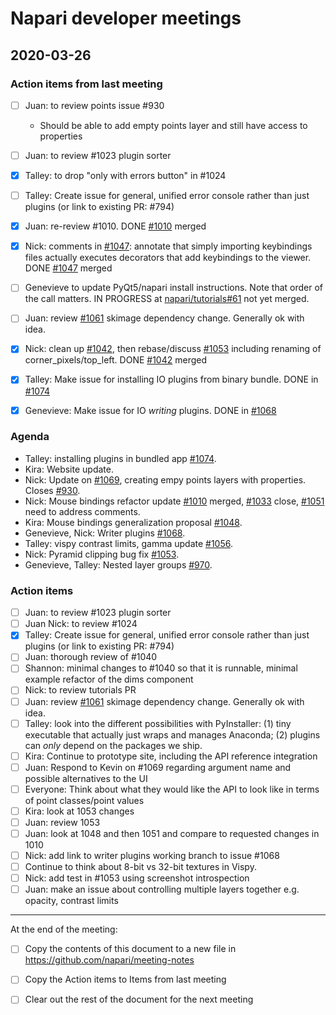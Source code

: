 # Napari developer meetings

## 2020-03-26

### Action items from last meeting
- [ ] Juan: to review points issue #930
    - Should be able to add empty points layer and still have access to properties
- [ ] Juan: to review #1023 plugin sorter
- [x] Talley: to drop "only with errors button" in #1024
- [ ] Talley: Create issue for general, unified error console rather than just plugins (or link to existing PR: #794)

- [x] Juan: re-review #1010. DONE [#1010](https://github.com/napari/napari/pull/1010) merged
- [x] Nick: comments in [#1047](https://github.com/napari/napari/pull/1047): annotate that simply importing keybindings files actually executes decorators that add keybindings to the viewer. DONE [#1047](https://github.com/napari/napari/pull/1047) merged
- [ ] Genevieve to update PyQt5/napari install instructions. Note that order of the call matters. IN PROGRESS at [napari/tutorials#61](https://github.com/napari/tutorials/pull/61) not yet merged.
- [ ] Juan: review [#1061](https://github.com/napari/napari/pull/1061) skimage dependency change. Generally ok with idea.
- [x] Nick: clean up [#1042](https://github.com/napari/napari/pull/1042), then rebase/discuss [#1053](https://github.com/napari/napari/pull/1053) including renaming of corner_pixels/top_left. DONE [#1042](https://github.com/napari/napari/pull/1042) merged
- [x] Talley: Make issue for installing IO plugins from  binary bundle. DONE in [#1074](https://github.com/napari/napari/issues/1074)
- [x] Genevieve: Make issue for IO *writing* plugins. DONE in [#1068](https://github.com/napari/napari/issues/1068)


### Agenda

- Talley: installing plugins in bundled app [#1074](https://github.com/napari/napari/issues/1074).
- Kira: Website update.
- Nick: Update on [#1069](https://github.com/napari/napari/pull/1069), creating empy points layers with properties. Closes [#930](https://github.com/napari/napari/issues/930).
- Nick: Mouse bindings refactor update [#1010](https://github.com/napari/napari/pull/1010) merged, [#1033](https://github.com/napari/napari/pull/1033) close, [#1051](https://github.com/napari/napari/pull/1051) need to address comments.
- Kira: Mouse bindings generalization proposal [#1048](https://github.com/napari/napari/issues/1048).
- Genevieve, Nick: Writer plugins [#1068](https://github.com/napari/napari/issues/1068).
- Talley: vispy contrast limits, gamma update [#1056](https://github.com/napari/napari/pull/1056).
- Nick: Pyramid clipping bug fix [#1053](https://github.com/napari/napari/issues/1053).
- Genevieve, Talley: Nested layer groups [#970](https://github.com/napari/napari/issues/970).

### Action items
- [ ] Juan: to review #1023 plugin sorter
- [ ] Juan Nick: to review #1024
- [x] Talley: Create issue for general, unified error console rather than just plugins (or link to existing PR: #794)
- [ ] Juan: thorough review of #1040
- [ ] Shannon: minimal changes to #1040 so that it is runnable, minimal example refactor of the dims component
- [ ] Nick: to review tutorials PR
- [ ] Juan: review [#1061](https://github.com/napari/napari/pull/1061) skimage dependency change. Generally ok with idea.
- [ ] Talley: look into the different possibilities with PyInstaller: (1) tiny executable that actually just wraps and manages Anaconda; (2) plugins can *only* depend on the packages we ship.
- [ ] Kira: Continue to prototype site, including the API reference integration
- [ ] Juan: Respond to Kevin on #1069 regarding argument name and possible alternatives to the UI
- [ ] Everyone: Think about what they would like the API to look like in terms of point classes/point values
- [ ] Kira: look at 1053 changes
- [ ] Juan: review 1053
- [ ] Juan: look at 1048 and then 1051 and compare to requested changes in 1010
- [ ] Nick: add link to writer plugins working branch to issue #1068
- [ ] Continue to think about 8-bit vs 32-bit textures in Vispy.
- [ ] Nick: add test in #1053 using screenshot introspection
- [ ] Juan: make an issue about controlling multiple layers together e.g. opacity, contrast limits

--------------

At the end of the meeting:
- [ ] Copy the contents of this document to a new file in https://github.com/napari/meeting-notes
- [ ] Copy the Action items to Items from last meeting
- [ ] Clear out the rest of the document for the next meeting


<!-- issue links -->
[#937]: https://github.com/napari/napari/issues/937
[#764]: https://github.com/napari/napari/issues/764
[#763]: https://github.com/napari/napari/issues/763
[#885]: https://github.com/napari/napari/issues/885
<!-- issue links -->
